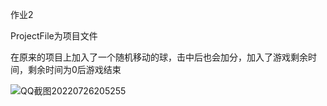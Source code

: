 作业2

ProjectFile为项目文件

在原来的项目上加入了一个随机移动的球，击中后也会加分，加入了游戏剩余时间，剩余时间为0后游戏结束

![QQ截图20220726205255](https://user-images.githubusercontent.com/60800578/181016363-b6cbf69c-7836-4ca0-a43c-5abdaf054793.png)
